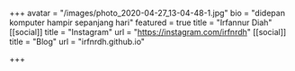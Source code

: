 +++
avatar = "/images/photo_2020-04-27_13-04-48-1.jpg"
bio = "didepan komputer hampir sepanjang hari"
featured = true
title = "Irfannur Diah"
[[social]]
title = "Instagram"
url = "https://instagram.com/irfnrdh"
[[social]]
title = "Blog"
url = "irfnrdh.github.io"

+++

